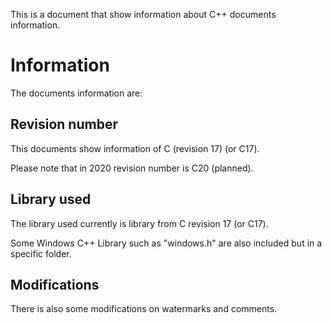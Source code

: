 This is a document that show information about C++ documents information.

# Information
The documents information are:
## Revision number
This documents show information of C (revision 17) (or C17).

Please note that in 2020 revision number is C20 (planned).
## Library used
The library used currently is library from C revision 17 (or C17).

Some Windows C++ Library such as "windows.h" are also included but in a specific folder.
## Modifications
There is also some modifications on watermarks and comments.
